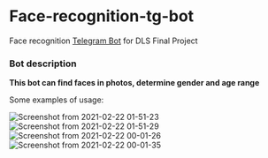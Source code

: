 # Face-recognition-tg-bot
Face recognition [Telegram Bot](https://t.me/x5psychobot) for DLS Final Project

### Bot description
**This bot can find faces in photos, determine gender and age range**

Some examples of usage:


![Screenshot from 2021-02-22 01-51-23](https://user-images.githubusercontent.com/45608177/108641481-889d2c00-74b0-11eb-8b5a-1cb6cadb0c1e.png)
![Screenshot from 2021-02-22 01-51-29](https://user-images.githubusercontent.com/45608177/108641485-8c30b300-74b0-11eb-9b38-031b4e798af6.png)
![Screenshot from 2021-02-22 00-01-26](https://user-images.githubusercontent.com/45608177/108641504-abc7db80-74b0-11eb-8919-8b5c63a1dc06.png)
![Screenshot from 2021-02-22 00-01-35](https://user-images.githubusercontent.com/45608177/108641505-ae2a3580-74b0-11eb-82f2-3466e330a85b.png)
